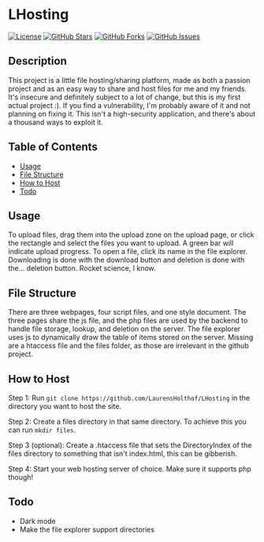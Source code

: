 # LHosting

[![License](https://img.shields.io/badge/license-MIT-blue.svg)](LICENSE)
[![GitHub Stars](https://img.shields.io/github/stars/LaurensHolthof/LHosting.svg)](https://github.com/LaurensHolthof/LHosting/stargazers)
[![GitHub Forks](https://img.shields.io/github/forks/LaurensHolthof/LHosting.svg)](https://github.com/LaurensHolthof/LHosting/network/members)
[![GitHub Issues](https://img.shields.io/github/issues/LaurensHolthof/LHosting.svg)](https://github.com/LaurensHolthof/LHosting/issues)

## Description

This project is a little file hosting/sharing platform, made as both a passion project and as an easy way to share and host files for me and my friends.
It's insecure and definitely subject to a lot of change, but this is my first actual project :). If you find a vulnerability, I'm probably aware of it and not planning on fixing it.
This isn't a high-security application, and there's about a thousand ways to exploit it.

## Table of Contents

- [Usage](#usage)
- [File Structure](#file-Structure)
- [How to Host](#How-to-Host) 
- [Todo](#todo)

## Usage

To upload files, drag them into the upload zone on the upload page, or click the rectangle and select the files you want to upload. A green bar will indicate upload progress. To open a file, click its name in the file explorer. Downloading is done with the download button and deletion is done with the... deletion button. Rocket science, I know. 

## File Structure

There are three webpages, four script files, and one style document.
The three pages share the js file, and the php files are used by the backend to handle file storage, lookup, and deletion on the server.
The file explorer uses js to dynamically draw the table of items stored on the server. 
Missing are a htaccess file and the files folder, as those are irrelevant in the github project.

## How to Host

Step 1: 
Run `git clone https://github.com/LaurensHolthof/LHosting` in the directory you want to host the site. 

Step 2: 
Create a files directory in that same directory. To achieve this you can run `mkdir files`.

Step 3 (optional):
Create a .htaccess file that sets the DirectoryIndex of the files directory to something that isn't index.html, this can be gibberish.

Step 4:
Start your web hosting server of choice. Make sure it supports php though! 


## Todo

- Dark mode
- Make the file explorer support directories
